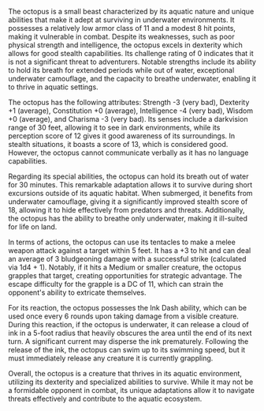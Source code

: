 The octopus is a small beast characterized by its aquatic nature and unique abilities that make it adept at surviving in underwater environments. It possesses a relatively low armor class of 11 and a modest 8 hit points, making it vulnerable in combat. Despite its weaknesses, such as poor physical strength and intelligence, the octopus excels in dexterity which allows for good stealth capabilities. Its challenge rating of 0 indicates that it is not a significant threat to adventurers. Notable strengths include its ability to hold its breath for extended periods while out of water, exceptional underwater camouflage, and the capacity to breathe underwater, enabling it to thrive in aquatic settings.

The octopus has the following attributes: Strength -3 (very bad), Dexterity +1 (average), Constitution +0 (average), Intelligence -4 (very bad), Wisdom +0 (average), and Charisma -3 (very bad). Its senses include a darkvision range of 30 feet, allowing it to see in dark environments, while its perception score of 12 gives it good awareness of its surroundings. In stealth situations, it boasts a score of 13, which is considered good. However, the octopus cannot communicate verbally as it has no language capabilities.

Regarding its special abilities, the octopus can hold its breath out of water for 30 minutes. This remarkable adaptation allows it to survive during short excursions outside of its aquatic habitat. When submerged, it benefits from underwater camouflage, giving it a significantly improved stealth score of 18, allowing it to hide effectively from predators and threats. Additionally, the octopus has the ability to breathe only underwater, making it ill-suited for life on land.

In terms of actions, the octopus can use its tentacles to make a melee weapon attack against a target within 5 feet. It has a +3 to hit and can deal an average of 3 bludgeoning damage with a successful strike (calculated via 1d4 + 1). Notably, if it hits a Medium or smaller creature, the octopus grapples that target, creating opportunities for strategic advantage. The escape difficulty for the grapple is a DC of 11, which can strain the opponent's ability to extricate themselves.

For its reaction, the octopus possesses the Ink Dash ability, which can be used once every 6 rounds upon taking damage from a visible creature. During this reaction, if the octopus is underwater, it can release a cloud of ink in a 5-foot radius that heavily obscures the area until the end of its next turn. A significant current may disperse the ink prematurely. Following the release of the ink, the octopus can swim up to its swimming speed, but it must immediately release any creature it is currently grappling.

Overall, the octopus is a creature that thrives in its aquatic environment, utilizing its dexterity and specialized abilities to survive. While it may not be a formidable opponent in combat, its unique adaptations allow it to navigate threats effectively and contribute to the aquatic ecosystem.